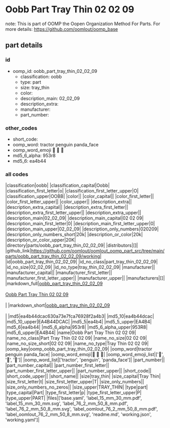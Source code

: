 # Oobb Part Tray Thin 02 02 09  

note: This is part of OOMP the Oopen Organization Method For Parts. For more details: https://github.com/oomlout/oomp_base

##  part details





### id
* oomp_id: oobb_part_tray_thin_02_02_09
  * classification: oobb
  * type: part
  * size: tray_thin
  * color: 
  * description_main: 02_02_09
  * description_extra: 
  * manufacturer: 
  * part_number: 

### other_codes
* short_code: 
* oomp_word: tractor penguin panda_face
* oomp_word_emoji :tractor: :penguin: :panda_face:
* md5_6_alpha: 953r8
* md5_6: ea4b44

### all codes 
|classification|oobb|
|classification_capital|Oobb|
|classification_first_letter|o|
|classification_first_letter_upper|O|
|classification_upper|OOBB|
|color||
|color_capital||
|color_first_letter||
|color_first_letter_upper||
|color_upper||
|description_extra||
|description_extra_capital||
|description_extra_first_letter||
|description_extra_first_letter_upper||
|description_extra_upper||
|description_main|02_02_09|
|description_main_capital|02 02 09|
|description_main_first_letter|0|
|description_main_first_letter_upper|0|
|description_main_upper|02_02_09|
|description_only_numbers|020209|
|description_only_numbers_short|20k|
|description_or_color|20k|
|description_or_color_upper|20K|
|directory|parts/oobb_part_tray_thin_02_02_09|
|distributors|[]|
|github_link|https://github.com/oomlout/oomlout_oomp_part_src/tree/main/parts/oobb_part_tray_thin_02_02_09/working|
|id|oobb_part_tray_thin_02_02_09|
|id_no_class|part_tray_thin_02_02_09|
|id_no_size|02_02_09|
|id_no_type|tray_thin_02_02_09|
|manufacturer||
|manufacturer_capital||
|manufacturer_first_letter||
|manufacturer_first_letter_upper||
|manufacturer_upper||
|manufacturers|[]|
|markdown_full|[oobb_part_tray_thin_02_02_09](https://github.com/oomlout/oomlout_oomp_part_src/tree/main/parts/oobb_part_tray_thin_02_02_09/working)<br>[](https://github.com/oomlout/oomlout_oomp_part_src/tree/main/parts/oobb_part_tray_thin_02_02_09/working)<br>[Oobb Part Tray Thin 02 02 09](https://github.com/oomlout/oomlout_oomp_part_src/tree/main/parts/oobb_part_tray_thin_02_02_09/working)<br><br>|
|markdown_short|[oobb_part_tray_thin_02_02_09](https://github.com/oomlout/oomlout_oomp_part_src/tree/main/parts/oobb_part_tray_thin_02_02_09/working)<br><br>|
|md5|ea4b44dcac630a73e7fca76928f2a4b3|
|md5_10|ea4b44dcac|
|md5_10_upper|EA4B44DCAC|
|md5_5|ea4b4|
|md5_5_upper|EA4B4|
|md5_6|ea4b44|
|md5_6_alpha|953r8|
|md5_6_alpha_upper|953R8|
|md5_6_upper|EA4B44|
|name|Oobb Part Tray Thin 02 02 09|
|name_no_class|Part Tray Thin 02 02 09|
|name_no_size|02 02 09|
|name_no_size_short|02 02 09|
|name_no_type|Tray Thin 02 02 09|
|oomp_key|oomp_oobb_part_tray_thin_02_02_09|
|oomp_word|tractor penguin panda_face|
|oomp_word_emoji|:tractor: :penguin: :panda_face:|
|oomp_word_emoji_list|[':tractor:', ':penguin:', ':panda_face:']|
|oomp_word_list|['tractor', 'penguin', 'panda_face']|
|part_number||
|part_number_capital||
|part_number_first_letter||
|part_number_first_letter_upper||
|part_number_upper||
|short_code||
|short_code_upper||
|short_name||
|size|tray_thin|
|size_capital|Tray Thin|
|size_first_letter|t|
|size_first_letter_upper|T|
|size_only_numbers||
|size_only_numbers_no_zeros||
|size_upper|TRAY_THIN|
|type|part|
|type_capital|Part|
|type_first_letter|p|
|type_first_letter_upper|P|
|type_upper|PART|
|files|['base.yaml', 'label_15_mm_30_mm.pdf', 'label_15_mm_30_mm.svg', 'label_76_2_mm_50_8_mm.pdf', 'label_76_2_mm_50_8_mm.svg', 'label_oomlout_76_2_mm_50_8_mm.pdf', 'label_oomlout_76_2_mm_50_8_mm.svg', 'readme.md', 'working.json', 'working.yaml']|

